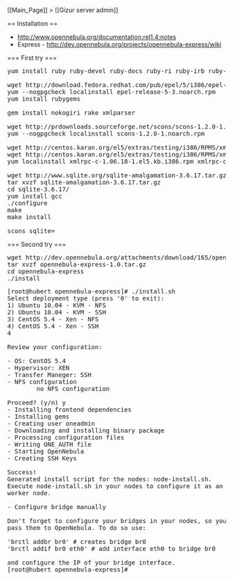 [[Main_Page]] > [[Gizur server admin]]

== Installation ==

* http://www.opennebula.org/documentation:rel1.4:notes
* Express - http://dev.opennebula.org/projects/opennebula-express/wiki

=== First try ===

<pre>
yum install ruby ruby-devel ruby-docs ruby-ri ruby-irb ruby-rdoc

wget http://download.fedora.redhat.com/pub/epel/5/i386/epel-release-5-3.noarch.rpm
yum --nogpgcheck localinstall epel-release-5-3.noarch.rpm
yum install rubygems

gem install nokogiri rake xmlparser

wget http://prdownloads.sourceforge.net/scons/scons-1.2.0-1.noarch.rpm
yum --nogpgcheck localinstall scons-1.2.0-1.noarch.rpm

wget http://centos.karan.org/el5/extras/testing/i386/RPMS/xmlrpc-c-1.06.18-1.el5.kb.i386.rpm
wget http://centos.karan.org/el5/extras/testing/i386/RPMS/xmlrpc-c-devel-1.06.18-1.el5.kb.i386.rpm
yum localinstall xmlrpc-c-1.06.18-1.el5.kb.i386.rpm xmlrpc-c-devel-1.06.18-1.el5.kb.i386.rpm

wget http://www.sqlite.org/sqlite-amalgamation-3.6.17.tar.gz
tar xvzf sqlite-amalgamation-3.6.17.tar.gz
cd sqlite-3.6.17/
yum install gcc
./configure
make
make install

scons sqlite=<path where you installed sqlite>
</pre>


=== Second try ===

<pre>
wget http://dev.opennebula.org/attachments/download/165/opennebula-express-1.0.tar.gz
tar xvzf opennebula-express-1.0.tar.gz
cd opennebula-express
./install
</pre>

<pre>
[root@hubert opennebula-express]# ./install.sh
Select deployment type (press '0' to exit):
1) Ubuntu 10.04 - KVM - NFS
2) Ubuntu 10.04 - KVM - SSH
3) CentOS 5.4 - Xen - NFS
4) CentOS 5.4 - Xen - SSH
4

Review your configuration:

- OS: CentOS 5.4
- Hypervisor: XEN
- Transfer Maneger: SSH
- NFS configuration
        no NFS configuration

Proceed? (y/n) y
- Installing frontend dependencies
- Installing gems
- Creating user oneadmin
- Downloading and installing binary package
- Processing configuration files
- Writing ONE_AUTH file
- Starting OpenNebula
- Creating SSH Keys

Success!
Generated install script for the nodes: node-install.sh.
Execute node-install.sh in your nodes to configure it as an OpenNebula
worker node.

- Configure bridge manually

Don't forget to configure your bridges in your nodes, so you can
pass them to OpenNebula. To do so use:

'brctl addbr br0' # creates bridge br0
'brctl addif br0 eth0' # add interface eth0 to bridge br0

and configure the IP of your bridge interface.
[root@hubert opennebula-express]#


</pre>
